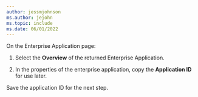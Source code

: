```yaml
---
author: jessmjohnson
ms.author: jejohn
ms.topic: include
ms.date: 06/01/2022
---
```


On the Enterprise Application page:

1. Select the **Overview** of the returned Enterprise Application.
 
1. In the properties of the enterprise application, copy the **Application ID** for use later.

Save the application ID for the next step.
